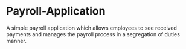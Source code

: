 # Payroll-Application
A simple payroll application which allows employees to see received payments and manages the payroll process in a segregation of duties manner.
